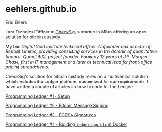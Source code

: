 eehlers.github.io
=================

Eric Ehlers

I am Technical Officer at [CheckSig](https://checksig.io/), a startup in Milan offering an open solution for bitcoin custody.

My bio: _Digital Gold Institute technical officer.  Cofounder and director of Reposit Limited, providing consulting services in the domain of quantitative finance. QuantLibXL project founder. Formerly 12 years at J.P. Morgan Chase, first in IT management and later as technical lead for front-office pricing spreadsheets._

CheckSig's solution for bitcoin custody relies on a multivendor solution which includes the Ledger platform, customized for our requirements.  I have written a couple of articles on how to code for the Ledger:

[Programming Ledger #1 - Setup](./ledger.00.setup.md)

[Programming Ledger #2 - Bitcoin Message Signing](./ledger.01.message.md)

[Programming Ledger #3 - ECDSA Signatures](./ledger.02.ecdsa.md)

[Programming Ledger #4 - Building `ledger-app-btc` in Docker](./ledger.03.docker.md)

